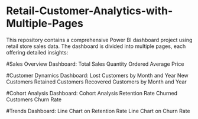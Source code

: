 # Retail-Customer-Analytics-with-Multiple-Pages
This repository contains a comprehensive Power BI dashboard project using retail store sales data. The dashboard is divided into multiple pages, each offering detailed insights:

#Sales Overview Dashboard:
Total Sales
Quantity Ordered
Average Price

#Customer Dynamics Dashboard:
Lost Customers by Month and Year
New Customers
Retained Customers
Recovered Customers by Month and Year

#Cohort Analysis Dashboard:
Cohort Analysis
Retention Rate
Churned Customers
Churn Rate

#Trends Dashboard:
Line Chart on Retention Rate
Line Chart on Churn Rate
